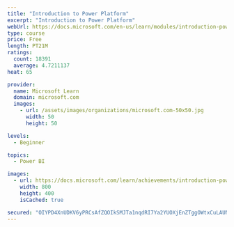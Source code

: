 ```yaml
---
title: "Introduction to Power Platform"
excerpt: "Introduction to Power Platform"
webUrl: https://docs.microsoft.com/en-us/learn/modules/introduction-power-platform/
type: course
price: Free
length: PT21M
ratings:
  count: 18391
  average: 4.7211137
heat: 65

provider:
  name: Microsoft Learn
  domain: microsoft.com
  images:
    - url: /assets/images/organizations/microsoft.com-50x50.jpg
      width: 50
      height: 50

levels:
  - Beginner

topics:
  - Power BI

images:
  - url: https://docs.microsoft.com/learn/achievements/introduction-power-platform-social.png
    width: 800
    height: 400
    isCached: true

secured: "OIYPD4XnUDKV6yPRCsAfZQOIkSMJTa1nqdRI7Ya2YUOXjEnZTggOWtxCuLAUN240E2a0R8oOkPWXeWsjw5Iqi1dd906HG+4bPpGvQGzWkHBywYG1kSQmlkBT1AsGVi4A2SYLff7HXucTwT0aEnQAjUOJbR3Vc2oYw78HpJkqG4JtfwVlPl2TQbfFALGPqAJUTZwTudCCj6F19D8l2avFDS2ny7VCBpA0I/Q7rF3HoyYpMGBrbLk/3RIjMWWob4jV6J44tOgvPGXZLeKayZPgms2AbiEsH5yj9syU7gGYXijCvMCRqCKQVG8d8kS95XAQcXxrqwcX15hNMAOZHCwROU+Hw0DJZPEvdLCSgW27wgVBRZ83J747ywHS6Bfpzk6siUrAVMSaA/8EMW4TeYs5Id2h0oYFBxVCDQuiV5UhJ0D7jBEaDX1ISyAm2ByladG2;LkH7hs8u2owYh76QMVX9Yw=="
---
```


